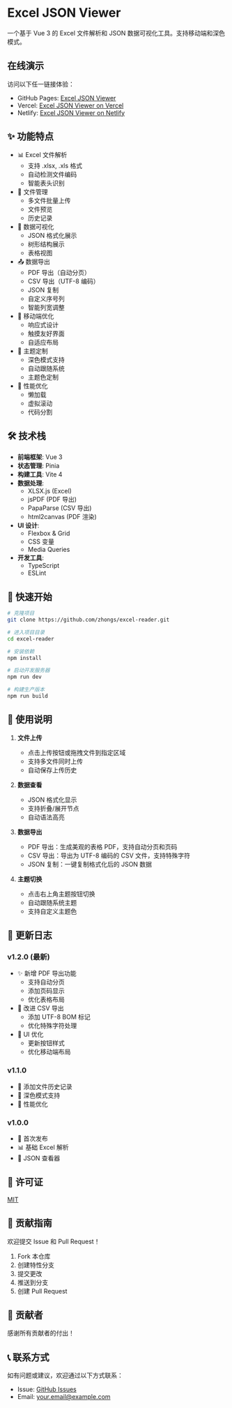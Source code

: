 # Excel JSON Viewer

一个基于 Vue 3 的 Excel 文件解析和 JSON 数据可视化工具。支持移动端和深色模式。

## 在线演示

访问以下任一链接体验：

- GitHub Pages: [Excel JSON Viewer](https://zhongs.github.io/excel-reader/)
- Vercel: [Excel JSON Viewer on Vercel](https://excel-json-viewer.vercel.app)
- Netlify: [Excel JSON Viewer on Netlify](https://excel-reader.netlify.app)

## ✨ 功能特点

- 📊 Excel 文件解析
  - 支持 .xlsx, .xls 格式
  - 自动检测文件编码
  - 智能表头识别
- 🔄 文件管理
  - 多文件批量上传
  - 文件预览
  - 历史记录
- 📝 数据可视化
  - JSON 格式化展示
  - 树形结构展示
  - 表格视图
- 📤 数据导出
  - PDF 导出（自动分页）
  - CSV 导出（UTF-8 编码）
  - JSON 复制
  - 自定义序号列
  - 智能列宽调整
- 📱 移动端优化
  - 响应式设计
  - 触摸友好界面
  - 自适应布局
- 🎨 主题定制
  - 深色模式支持
  - 自动跟随系统
  - 主题色定制
- 🚀 性能优化
  - 懒加载
  - 虚拟滚动
  - 代码分割

## 🛠️ 技术栈

- **前端框架**: Vue 3
- **状态管理**: Pinia
- **构建工具**: Vite 4
- **数据处理**: 
  - XLSX.js (Excel)
  - jsPDF (PDF 导出)
  - PapaParse (CSV 导出)
  - html2canvas (PDF 渲染)
- **UI 设计**: 
  - Flexbox & Grid
  - CSS 变量
  - Media Queries
- **开发工具**: 
  - TypeScript
  - ESLint

## 🚀 快速开始

```bash
# 克隆项目
git clone https://github.com/zhongs/excel-reader.git

# 进入项目目录
cd excel-reader

# 安装依赖
npm install

# 启动开发服务器
npm run dev

# 构建生产版本
npm run build
```

## 📖 使用说明

1. **文件上传**
   - 点击上传按钮或拖拽文件到指定区域
   - 支持多文件同时上传
   - 自动保存上传历史

2. **数据查看**
   - JSON 格式化显示
   - 支持折叠/展开节点
   - 自动语法高亮

3. **数据导出**
   - PDF 导出：生成美观的表格 PDF，支持自动分页和页码
   - CSV 导出：导出为 UTF-8 编码的 CSV 文件，支持特殊字符
   - JSON 复制：一键复制格式化后的 JSON 数据

4. **主题切换**
   - 点击右上角主题按钮切换
   - 自动跟随系统主题
   - 支持自定义主题色

## 📝 更新日志

### v1.2.0 (最新)
- ✨ 新增 PDF 导出功能
  - 支持自动分页
  - 添加页码显示
  - 优化表格布局
- 🔄 改进 CSV 导出
  - 添加 UTF-8 BOM 标记
  - 优化特殊字符处理
- 🎨 UI 优化
  - 更新按钮样式
  - 优化移动端布局

### v1.1.0
- 🚀 添加文件历史记录
- 💄 深色模式支持
- 🔧 性能优化

### v1.0.0
- 🎉 首次发布
- 📊 基础 Excel 解析
- 📝 JSON 查看器

## 📄 许可证

[MIT](LICENSE)

## 🤝 贡献指南

欢迎提交 Issue 和 Pull Request！

1. Fork 本仓库
2. 创建特性分支
3. 提交更改
4. 推送到分支
5. 创建 Pull Request

## 👥 贡献者

感谢所有贡献者的付出！

## 📞 联系方式

如有问题或建议，欢迎通过以下方式联系：

- Issue: [GitHub Issues](https://github.com/zhongs/excel-reader/issues)
- Email: your.email@example.com
